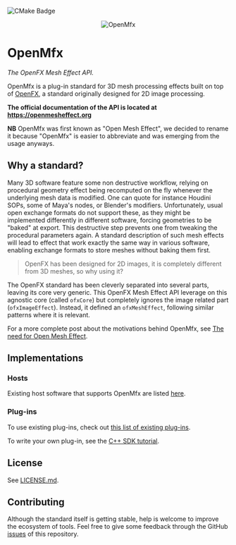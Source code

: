 ![CMake Badge](https://github.com/eliemichel/OpenMfx/actions/workflows/cmake.yml/badge.svg)

<p align="center">
  <img alt="OpenMfx" src="doc/images/openmesheffect.png">
</p>

OpenMfx
=======

*The OpenFX Mesh Effect API.*

OpenMfx is a plug-in standard for 3D mesh processing effects built on top of [OpenFX](http://openeffects.org/), a standard originally designed for 2D image processing.

**The official documentation of the API is located at https://openmesheffect.org**

**NB** OpenMfx was first known as "Open Mesh Effect", we decided to rename it because "OpenMfx" is easier to abbreviate and was emerging from the usage anyways.

## Why a standard?

Many 3D software feature some non destructive workflow, relying on procedural geometry effect being recomputed on the fly whenever the underlying mesh data is modified. One can quote for instance Houdini SOPs, some of Maya's nodes, or Blender's modifiers. Unfortunately, usual open exchange formats do not support these, as they might be implemented differently in different software, forcing geometries to be "baked" at export. This destructive step prevents one from tweaking the procedural parameters again. A standard description of such mesh effects will lead to effect that work exactly the same way in various software, enabling exchange formats to store meshes without baking them first.

> OpenFX has been designed for 2D images, it is completely different from 3D meshes, so why using it?

The OpenFX standard has been cleverly separated into several parts, leaving its core very generic. This OpenFX Mesh Effect API leverage on this agnostic core (called `ofxCore`) but completely ignores the image related part (`ofxImageEffect`). Instead, it defined an `ofxMeshEffect`, following similar patterns where it is relevant.

For a more complete post about the motivations behind OpenMfx, see [The need for Open Mesh Effect](https://blog.exppad.com/article/the-need-for-open-mesh-effect).

## Implementations

### Hosts

Existing host software that supports OpenMfx are listed [here](https://openmesheffect.org/Implementations/HostExamples.html).

### Plug-ins

To use existing plug-ins, check out [this list of existing plug-ins](https://openmesheffect.org/Implementations/PluginExamples.html).

To write your own plug-in, see the [C++ SDK tutorial](https://openmesheffect.org/Guide/TutorialCppSdk.html).

## License

See [LICENSE.md](LICENSE.md).

## Contributing

Although the standard itself is getting stable, help is welcome to improve the ecosystem of tools. Feel free to give some feedback through the GitHub [issues](https://github.com/eliemichel/OpenMeshEffect/issues) of this repository.
